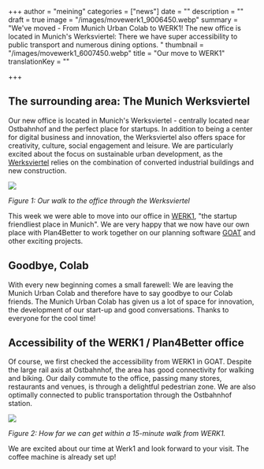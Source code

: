 +++
author = "meining"
categories = ["news"]
date = ""
description = ""
draft = true
image = "/images/movewerk1_9006450.webp"
summary = "We've moved - From Munich Urban Colab to WERK1! The new office is located in Munich's Werksviertel: There we have super accessibility to public transport and numerous dining options. "
thumbnail = "/images/movewerk1_6007450.webp"
title = "Our move to WERK1"
translationKey = ""

+++
## The surrounding area: The Munich Werksviertel

Our new office is located in Munich's Werksviertel - centrally located near Ostbahnhof and the perfect place for startups. In addition to being a center for digital business and innovation, the Werksviertel also offers space for creativity, culture, social engagement and leisure. We are particularly excited about the focus on sustainable urban development, as the [Werksviertel](https://werksviertel-mitte.de/ "Werksviertel ") relies on the combination of converted industrial buildings and new construction.

![](/images/movewerk1-fusszone_76851024.webp)

_Figure 1: Our walk to the office through the Werksviertel_

This week we were able to move into our office in [WERK1](https://www.werk1.com/coworking-muenchen-werk1/ "WERK1"), "the startup friendliest place in Munich". We are very happy that we now have our own place with Plan4Better to work together on our planning software [GOAT](/what-is-goat/ "What is GOAT?") and other exciting projects.

## Goodbye, Colab

With every new beginning comes a small farewell: We are leaving the Munich Urban Colab and therefore have to say goodbye to our Colab friends. The Munich Urban Colab has given us a lot of space for innovation, the development of our start-up and good conversations. Thanks to everyone for the cool time!

## Accessibility of the WERK1 / Plan4Better office

Of course, we first checked the accessibility from WERK1 in GOAT. Despite the large rail axis at Ostbahnhof, the area has good connectivity for walking and biking. Our daily commute to the office, passing many stores, restaurants and venues, is through a delightful pedestrian zone. We are also optimally connected to public transportation through the Ostbahnhof station.

![](/images/movewerk1_15minmap.webp)

_Figure 2: How far we can get within a 15-minute walk from WERK1._

We are excited about our time at Werk1 and look forward to your visit. The coffee machine is already set up!